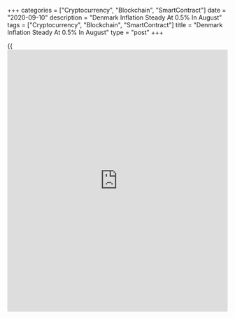 +++
categories = ["Cryptocurrency", "Blockchain", "SmartContract"]
date = "2020-09-10"
description = "Denmark Inflation Steady At 0.5% In August"
tags = ["Cryptocurrency", "Blockchain", "SmartContract"]
title = "Denmark Inflation Steady At 0.5% In August"
type = "post"
+++

{{<iframe id="large-banner" src="https://www.bounty.group/#slide=3.0" width="100%" height="600" scrolling="no" style="border: 0px solid rgb(216, 221, 230); border-radius: 3px;">}}

Denmark's consumer price inflation was unchanged in August as the effect
of the [coronavirus][1] pandemic continued to ebb, preliminary data from
Statistics Denmark showed on Thursday.

The consumer price index climbed 0.5 percent year-on-year, the same as
in July.

The consumer price index for August is affected by COVID-19, but not to
the same extent as July and previous months, as the drop in price
observations has been smaller, the agency said.

Headline inflation was driven to a large extent by price changes in
alcoholic beverages and tobacco, mainly the price hike for cigarettes.

Prices of cigarettes surged by 27.7 percent annually as the taxes on
tobacco were hiked. Excluding that, cigarette prices would have risen
only 0.2 percent.

Core inflation, which excludes prices of energy and fresh food, eased to
0.9 percent from 1 percent in the previous month, largely due to the
drag from price changes in hotel overnight stays.

Compared to the previous month, the CPI decreased 0.4 percent in August,
which was the biggest decline in a year. The slump was led by falling
prices for charter travel, holiday rentals and air travel.

The agency noted that it was still not possible to obtain prices from
certain sectors due to the effect of the coronavirus pandemic.

For comments and feedback [contact](https://www.playgroundfx.com/contact/): editorial@rtt[news](https://www.letsplayfx.com/blog/forex-news-website/).com

[Economic News][2]

 **What parts of the world are seeing the best (and worst) economic
performances lately? Click[here][3] to check out our [Econ Scorecard][3]
and find out! See up-to-the-moment [ranking](https://www.playgroundfx.com/blog/crypto-exchange-ranking/)s for the best and worst
performers in [GDP][4], [unemployment rate][5], [inflation][6] and much
more.**

   1. www.rtt[news](https://www.letsplayfx.com/blog/forex-news-website/).com/list/coronavirus.aspx
   2. www.rtt[news](https://www.letsplayfx.com/blog/forex-news-website/).com/Content/EconomicNews.aspx
   3. www.rtt[news](https://www.letsplayfx.com/blog/forex-news-website/).com/economic-scorecard/world-rank/retail-sales/highest-performance.aspx
   4. www.rtt[news](https://www.letsplayfx.com/blog/forex-news-website/).com/economic-scorecard/world-rank/GDP/highest-performance.aspx
   5. www.rtt[news](https://www.letsplayfx.com/blog/forex-news-website/).com/economic-scorecard/world-rank/unemployment-rate/lowest-performance.aspx
   6. www.rtt[news](https://www.letsplayfx.com/blog/forex-news-website/).com/economic-scorecard/world-rank/CPI/highest-performance.aspx
